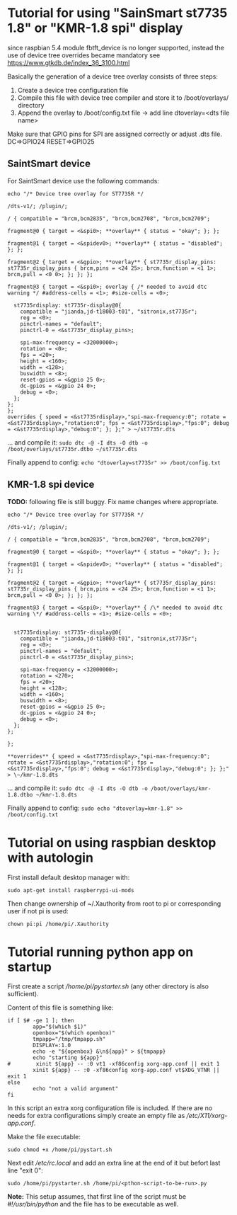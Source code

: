 # Tutorial for using "SainSmart st7735 1.8" or "KMR-1.8 spi" display

since raspbian 5.4 module fbtft_device is no longer supported, instead the use of device tree overrides became mandatory see https://www.gtkdb.de/index_36_3100.html

Basically the generation of a device tree overlay consists of three steps:

1. Create a device tree configuration file
2. Compile this file with device tree compiler and store it to /boot/overlays/ directory
3. Append the overlay to /boot/config.txt file -> add line dtoverlay=\<dts file name\>

Make sure that GPIO pins for SPI are assigned correctly or adjust .dts file. DC=>GPIO24 RESET=>GPIO25

## SaintSmart device

For SaintSmart device use the following commands:

```
echo "/* Device tree overlay for ST7735R */

/dts-v1/; /plugin/;

/ { compatible = "brcm,bcm2835", "brcm,bcm2708", "brcm,bcm2709";

fragment@0 { target = <&spi0>; **overlay** { status = "okay"; }; };

fragment@1 { target = <&spidev0>; **overlay** { status = "disabled"; }; };

fragment@2 { target = <&gpio>; **overlay** { st7735r_display_pins: st7735r_display_pins { brcm,pins = <24 25>; brcm,function = <1 1>; brcm,pull = <0 0>; }; }; };

fragment@3 { target = <&spi0>; overlay { /* needed to avoid dtc warning */ #address-cells = <1>; #size-cells = <0>;

  st7735rdisplay: st7735r-display@0{
    compatible = "jianda,jd-t18003-t01", "sitronix,st7735r";
    reg = <0>;
    pinctrl-names = "default";
    pinctrl-0 = <&st7735r_display_pins>;

    spi-max-frequency = <32000000>;
    rotation = <0>;
    fps = <20>;
    height = <160>;
    width = <128>;
    buswidth = <8>;
    reset-gpios = <&gpio 25 0>;
    dc-gpios = <&gpio 24 0>;
    debug = <0>;
  };
};
};
overrides { speed = <&st7735rdisplay>,"spi-max-frequency:0"; rotate = <&st7735rdisplay>,"rotation:0"; fps = <&st7735rdisplay>,"fps:0"; debug = <&st7735rdisplay>,"debug:0"; }; };" > ~/st7735r.dts
```

... and compile it: `sudo dtc -@ -I dts -O dtb -o /boot/overlays/st7735r.dtbo ~/st7735r.dts`

Finally append to config: `echo "dtoverlay=st7735r" >> /boot/config.txt`

## KMR-1.8 spi device

**TODO:** following file is still buggy. Fix name changes where appropriate.

```
echo "/* Device tree overlay for ST7735R */

/dts-v1/; /plugin/;

/ { compatible = "brcm,bcm2835", "brcm,bcm2708", "brcm,bcm2709";

fragment@0 { target = <&spi0>; **overlay** { status = "okay"; }; };

fragment@1 { target = <&spidev0>; **overlay** { status = "disabled"; }; };

fragment@2 { target = <&gpio>; **overlay** { st7735r_display_pins: st7735r_display_pins { brcm,pins = <24 25>; brcm,function = <1 1>; brcm,pull = <0 0>; }; }; };

fragment@3 { target = <&spi0>; **overlay** { /\* needed to avoid dtc warning \*/ #address-cells = <1>; #size-cells = <0>;


  st7735rdisplay: st7735r-display@0{
    compatible = "jianda,jd-t18003-t01", "sitronix,st7735r";
    reg = <0>;
    pinctrl-names = "default";
    pinctrl-0 = <&st7735r_display_pins>;

    spi-max-frequency = <32000000>;
    rotation = <270>;
    fps = <20>;
    height = <128>;
    width = <160>;
    buswidth = <8>;
    reset-gpios = <&gpio 25 0>;
    dc-gpios = <&gpio 24 0>;
    debug = <0>;
  };
};

};

**overrides** { speed = <&st7735rdisplay>,"spi-max-frequency:0"; rotate = <&st7735rdisplay>,"rotation:0"; fps = <&st7735rdisplay>,"fps:0"; debug = <&st7735rdisplay>,"debug:0"; }; };" > \~/kmr-1.8.dts

```

... and compile it: `sudo dtc -@ -I dts -O dtb -o /boot/overlays/kmr-1.8.dtbo ~/kmr-1.8.dts`

Finally append to config: `sudo echo "dtoverlay=kmr-1.8" >> /boot/config.txt`

# Tutorial on using raspbian desktop with autologin

First install default desktop manager with:

```
sudo apt-get install raspberrypi-ui-mods
```

Then change ownership of \~/.Xauthority from root to pi or corresponding user if not pi is used:

```
chown pi:pi /home/pi/.Xauthority  
```

# Tutorial running python app on startup

First create a script */home/pi/pystarter.sh* (any other directory is also sufficient).

Content of this file is something like:

```
if [ $# -ge 1 ]; then
        app="$(which $1)"
        openbox="$(which openbox)"
        tmpapp="/tmp/tmpapp.sh"
        DISPLAY=:1.0
        echo -e "${openbox} &\n${app}" > ${tmpapp}
        echo "starting ${app}"
#        xinit ${app} -- :0 vt1 -xf86config xorg-app.conf || exit 1
        xinit ${app} -- :0 -xf86config xorg-app.conf vt$XDG_VTNR || exit 1
else
        echo "not a valid argument"
fi
```

In this script an extra xorg configuration file is included. If there are no needs for extra configurations simply create an empty file as */etc/X11/xorg-app.conf*.

Make the file executable:

```
sudo chmod +x /home/pi/pystart.sh
```

Next edit */etc/rc.local* and add an extra line at the end of it but befort last line "exit 0":

```
sudo /home/pi/pystarter.sh /home/pi/<pthon-script-to-be-run>.py
```

**Note:** This setup assumes, that first line of the script must be *#!/usr/bin/python* and the file has to be executable as well.
